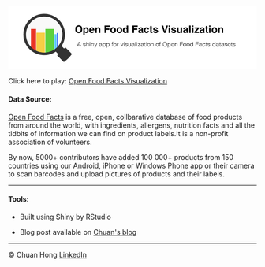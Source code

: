 
![](www/about.002.jpeg)

Click here to play: [Open Food Facts Visualization](http://72.225.128.93:3838/OpenFoodFacts/)

#### Data Source: 

[Open Food Facts](https://world.openfoodfacts.org/) is a free, open, collbarative database of food products from around the world, with ingredients, allergens, nutrition facts and all the tidbits of information we can find on product labels.It is a non-profit association of volunteers. 

By now, 5000+ contributors have added 100 000+ products from 150 countries using our Android, iPhone or Windows Phone app or their camera to scan barcodes and upload pictures of products and their labels.

***

#### Tools:

* Built using Shiny by RStudio

* Blog post available on [Chuan's blog](https://iamchuan.com/2017/04/16/visualization-of-open-food-facts-dataset/#more-284)

***

&copy; Chuan Hong [LinkedIn](https://www.linkedin.com/in/iamchuan/) 
